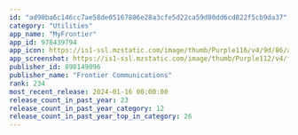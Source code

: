```yaml
---
id: "ad90ba6c146cc7ae58de05167806e28a3cfe5d22ca59d80dd6cd822f5cb9da37"
category: "Utilities"
app_name: "MyFrontier"
app_id: 978439794
app_icon: https://is1-ssl.mzstatic.com/image/thumb/Purple116/v4/9d/86/ad/9d86adeb-a18d-335d-da45-06c4c2d3be20/AppIcon-0-0-1x_U007emarketing-0-7-0-0-sRGB-85-220.png/1024x1024bb.png
app_screenshot: https://is1-ssl.mzstatic.com/image/thumb/Purple112/v4/f9/87/f2/f987f29d-cc8c-a209-241b-7d35b3e1b258/9e9e7c57-2a76-49b4-b182-b998c5d400d3_6.5_apple_1.jpg/1284x2778bb.png
publisher_id: 898149096
publisher_name: "Frontier Communications"
rank: 234
most_recent_release: 2024-01-16 00:00:00
release_count_in_past_year: 23
release_count_in_past_year_category: 12
release_count_in_past_year_top_in_category: 26
---
```

